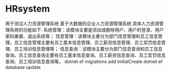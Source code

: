 # HRsystem
用于测试人力资源管理系统
基于大数据的企业人力资源管理系统
  具体人力资源管理系统的功能如下:
  系统管理：该模块主要是添加或删除用户、用户的登录、用户密码重置、退出系统等；
  信息管理：该模块主要分为部门信息管理和员工信息管理。员工信息管理主要有员工基本信息管理、员工薪资信息管理、员工奖罚信息管理、员工培训信息管理等；
  信息查询：该模块主要分为部门信息查询和员工信息查询。员工信息查询主要有员工基本信息查询、员工薪资信息查询、员工奖罚信息查询、员工培训信息查询等。
dotnet ef migrations add InitialCreate 
dotnet ef database update

